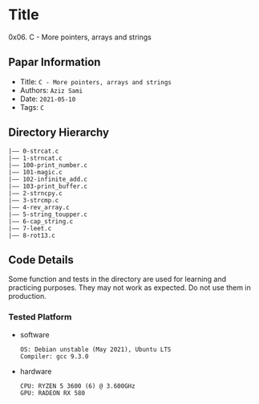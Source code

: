 Title
===
0x06. C - More pointers, arrays and strings
## Papar Information
- Title:  `C - More pointers, arrays and strings`
- Authors:  `Aziz Sami`
- Date:  `2021-05-10`
- Tags:  `C`

## Directory Hierarchy
```
|—— 0-strcat.c
|—— 1-strncat.c
|—— 100-print_number.c
|—— 101-magic.c
|—— 102-infinite_add.c
|—— 103-print_buffer.c
|—— 2-strncpy.c
|—— 3-strcmp.c
|—— 4-rev_array.c
|—— 5-string_toupper.c
|—— 6-cap_string.c
|—— 7-leet.c
|—— 8-rot13.c
```
## Code Details
Some function and tests in the directory are used for learning and practicing purposes. They may not work as expected. Do not use them in production.
### Tested Platform
- software
  ```
  OS: Debian unstable (May 2021), Ubuntu LTS
  Compiler: gcc 9.3.0
  ```
- hardware
  ```
  CPU: RYZEN 5 3600 (6) @ 3.600GHz
  GPU: RADEON RX 580
  ```
